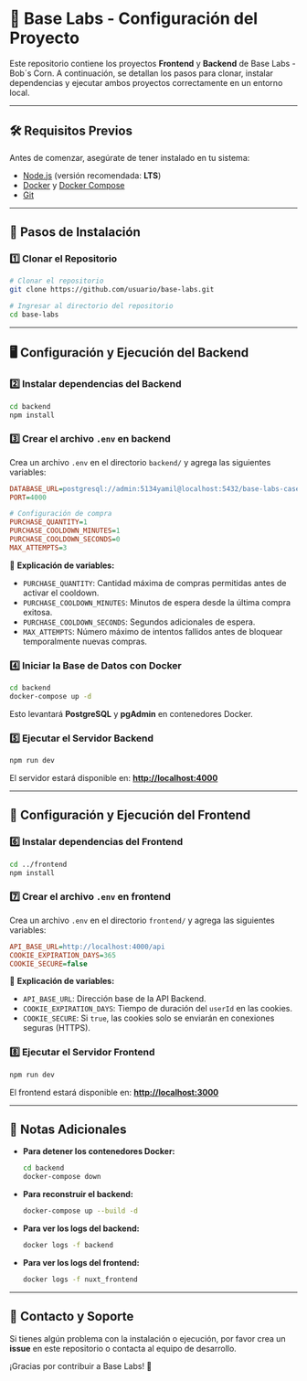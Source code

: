 # 📌 Base Labs - Configuración del Proyecto

Este repositorio contiene los proyectos **Frontend** y **Backend** de Base Labs - Bob´s Corn. A continuación, se detallan los pasos para clonar, instalar dependencias y ejecutar ambos proyectos correctamente en un entorno local.

---

## 🛠️ Requisitos Previos
Antes de comenzar, asegúrate de tener instalado en tu sistema:
- [Node.js](https://nodejs.org/) (versión recomendada: **LTS**)
- [Docker](https://www.docker.com/) y [Docker Compose](https://docs.docker.com/compose/)
- [Git](https://git-scm.com/)

---

## 🚀 Pasos de Instalación

### 1️⃣ Clonar el Repositorio
```sh
# Clonar el repositorio
git clone https://github.com/usuario/base-labs.git

# Ingresar al directorio del repositorio
cd base-labs
```

---

## 🖥️ Configuración y Ejecución del Backend

### 2️⃣ Instalar dependencias del Backend
```sh
cd backend
npm install
```

### 3️⃣ Crear el archivo `.env` en **backend**
Crea un archivo `.env` en el directorio `backend/` y agrega las siguientes variables:
```ini
DATABASE_URL=postgresql://admin:5134yamil@localhost:5432/base-labs-case
PORT=4000

# Configuración de compra
PURCHASE_QUANTITY=1
PURCHASE_COOLDOWN_MINUTES=1
PURCHASE_COOLDOWN_SECONDS=0
MAX_ATTEMPTS=3
```

📌 **Explicación de variables:**
- `PURCHASE_QUANTITY`: Cantidad máxima de compras permitidas antes de activar el cooldown.
- `PURCHASE_COOLDOWN_MINUTES`: Minutos de espera desde la última compra exitosa.
- `PURCHASE_COOLDOWN_SECONDS`: Segundos adicionales de espera.
- `MAX_ATTEMPTS`: Número máximo de intentos fallidos antes de bloquear temporalmente nuevas compras.

### 4️⃣ Iniciar la Base de Datos con Docker
```sh
cd backend
docker-compose up -d
```
Esto levantará **PostgreSQL** y **pgAdmin** en contenedores Docker.

### 5️⃣ Ejecutar el Servidor Backend
```sh
npm run dev
```
El servidor estará disponible en: **[http://localhost:4000](http://localhost:4000)**

---

## 🎨 Configuración y Ejecución del Frontend

### 6️⃣ Instalar dependencias del Frontend
```sh
cd ../frontend
npm install
```

### 7️⃣ Crear el archivo `.env` en **frontend**
Crea un archivo `.env` en el directorio `frontend/` y agrega las siguientes variables:
```ini
API_BASE_URL=http://localhost:4000/api
COOKIE_EXPIRATION_DAYS=365
COOKIE_SECURE=false
```
📌 **Explicación de variables:**
- `API_BASE_URL`: Dirección base de la API Backend.
- `COOKIE_EXPIRATION_DAYS`: Tiempo de duración del `userId` en las cookies.
- `COOKIE_SECURE`: Si `true`, las cookies solo se enviarán en conexiones seguras (HTTPS).

### 8️⃣ Ejecutar el Servidor Frontend
```sh
npm run dev
```
El frontend estará disponible en: **[http://localhost:3000](http://localhost:3000)**

---

## 📌 Notas Adicionales
- **Para detener los contenedores Docker:**
  ```sh
  cd backend
  docker-compose down
  ```
- **Para reconstruir el backend:**
  ```sh
  docker-compose up --build -d
  ```
- **Para ver los logs del backend:**
  ```sh
  docker logs -f backend
  ```
- **Para ver los logs del frontend:**
  ```sh
  docker logs -f nuxt_frontend
  ```

---

## 🎯 Contacto y Soporte
Si tienes algún problema con la instalación o ejecución, por favor crea un **issue** en este repositorio o contacta al equipo de desarrollo.

¡Gracias por contribuir a Base Labs! 🚀

